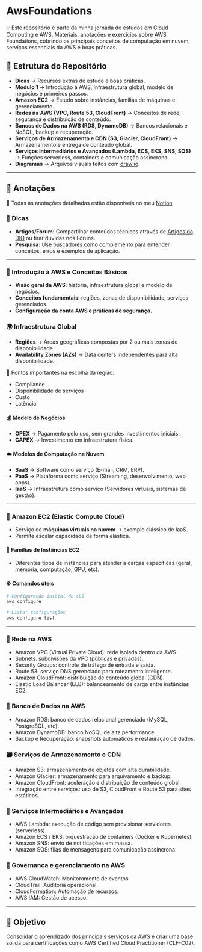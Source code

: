 # AwsFoundations
💡 Este repositório é parte da minha jornada de estudos em Cloud Computing e AWS.
Materiais, anotações e exercícios sobre AWS Foundations, cobrindo os principais conceitos de computação em nuvem, serviços essenciais da AWS e boas práticas.
## 📌 Estrutura do Repositório
- **Dicas** → Recursos extras de estudo e boas práticas.  
- **Módulo 1** → Introdução à AWS, infraestrutura global, modelo de negócios e primeiros passos.  
- **Amazon EC2** → Estudo sobre instâncias, famílias de máquinas e gerenciamento.
- **Redes na AWS (VPC, Route 53, CloudFront)** → Conceitos de rede, segurança e distribuição de conteúdo.
- **Bancos de Dados na AWS (RDS, DynamoDB)** → Bancos relacionais e NoSQL, backup e recuperação.
- **Serviços de Armazenamento e CDN (S3, Glacier, CloudFront)** → Armazenamento e entrega de conteúdo global.
- **Serviços Intermediários e Avançados (Lambda, ECS, EKS, SNS, SQS)** → Funções serverless, containers e comunicação assíncrona.
- **Diagramas** → Arquivos visuais feitos com [draw.io](https://www.drawio.com/).  

---

## 📝 Anotações

📒 Todas as anotações detalhadas estão disponíveis no meu [Notion](https://www.notion.so/Santander-Code-Girls-2621fec5a7ae80e9a3fed1bb77c02fdf?pvs=21)

### 🔹 Dicas
- **Artigos/Fórum:** Compartilhar conteúdos técnicos através de [Artigos da DIO](https://web.dio.me/articles) ou tirar dúvidas nos Fóruns.  
- **Pesquisa:** Use buscadores como complemento para entender conceitos, erros e exemplos de aplicação.  

---

### 🔹 Introdução à AWS e Conceitos Básicos
- **Visão geral da AWS**: história, infraestrutura global e modelo de negócios.  
- **Conceitos fundamentais**: regiões, zonas de disponibilidade, serviços gerenciados.  
- **Configuração da conta AWS e práticas de segurança.**  

### 🌍 Infraestrutura Global
- **Regiões** → Áreas geográficas compostas por 2 ou mais zonas de disponibilidade.  
- **Availability Zones (AZs)** → Data centers independentes para alta disponibilidade.  

📌 Pontos importantes na escolha da região:
- Compliance  
- Disponibilidade de serviços  
- Custo  
- Latência  

#### 💰 Modelo de Negócios
- **OPEX** → Pagamento pelo uso, sem grandes investimentos iniciais.  
- **CAPEX** → Investimento em infraestrutura física.  

#### ☁️ Modelos de Computação na Nuvem
- **SaaS** → Software como serviço (E-mail, CRM, ERP).  
- **PaaS** → Plataforma como serviço (Streaming, desenvolvimento, web apps).  
- **IaaS** → Infraestrutura como serviço (Servidores virtuais, sistemas de gestão).  

---

### 🔹 Amazon EC2 (Elastic Compute Cloud)
- Serviço de **máquinas virtuais na nuvem** → exemplo clássico de IaaS.  
- Permite escalar capacidade de forma elástica.  

#### 📂 Famílias de Instâncias EC2
- Diferentes tipos de instâncias para atender a cargas específicas (geral, memória, computação, GPU, etc).  

#### ⚙️ Comandos úteis
```bash
# Configuração inicial do CLI
aws configure

# Listar configurações
aws configure list
```
---

### 🛜 Rede na AWS

- Amazon VPC (Virtual Private Cloud): rede isolada dentro da AWS.
- Subnets: subdivisões da VPC (públicas e privadas).
- Security Groups: controle de tráfego de entrada e saída.
- Route 53: serviço DNS gerenciado para roteamento inteligente.
- Amazon CloudFront: distribuição de conteúdo global (CDN).
- Elastic Load Balancer (ELB): balanceamento de carga entre instâncias EC2.

### 🎲 Banco de Dados na AWS

- Amazon RDS: banco de dados relacional gerenciado (MySQL, PostgreSQL, etc).
- Amazon DynamoDB: banco NoSQL de alta performance.
- Backup e Recuperação: snapshots automáticos e restauração de dados.

### 🗃️ Serviços de Armazenamento e CDN
- Amazon S3: armazenamento de objetos com alta durabilidade.
- Amazon Glacier: armazenamento para arquivamento e backup.
- Amazon CloudFront: aceleração e distribuição de conteúdo global.
- Integração entre serviços: uso de S3, CloudFront e Route 53 para sites estáticos.

### 📨 Serviços Intermediários e Avançados

- AWS Lambda: execução de código sem provisionar servidores (serverless).
- Amazon ECS / EKS: orquestração de containers (Docker e Kubernetes).
- Amazon SNS: envio de notificações em massa.
- Amazon SQS: filas de mensagens para comunicação assíncrona.

### 📨 Governança e gerenciamento na AWS

- AWS CloudWatch: Monitoramento de eventos.
- CloudTrail: Auditoria operacional.
- CloudFormation: Automação de recursos.
- AWS IAM: Gestão de acesso.


---

## 🧠 Objetivo
Consolidar o aprendizado dos principais serviços da AWS e criar uma base sólida para certificações como AWS Certified Cloud Practitioner (CLF-C02).
